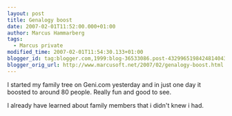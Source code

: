 ```yaml
---
layout: post
title: Genalogy boost
date: 2007-02-01T11:52:00.000+01:00
author: Marcus Hammarberg
tags:
  - Marcus private
modified_time: 2007-02-01T11:54:30.133+01:00
blogger_id: tag:blogger.com,1999:blog-36533086.post-4329965198424814043
blogger_orig_url: http://www.marcusoft.net/2007/02/genalogy-boost.html
---
```


I started my family tree on Geni.com yesterday and in just one day
it boosted to around 80 people. Really fun and good to see.

I already have learned about family members that i didn't knew i had.
